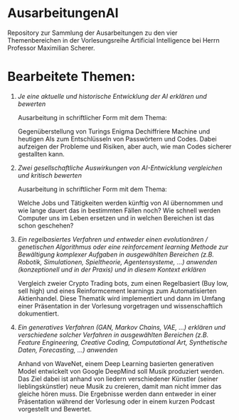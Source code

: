 # AusarbeitungenAI

Repository zur Sammlung der Ausarbeitungen zu den vier Themenbereichen in der Vorlesungsreihe Artificial Intelligence bei Herrn Professor Maximilian Scherer.

# Bearbeitete Themen:

1. *Je eine aktuelle und historische Entwicklung der AI erklären und bewerten*

    Ausarbeitung in schriftlicher Form mit dem Thema:

    Gegenüberstellung von Turings Enigma Dechiffriere Machine und heutigen AIs zum Entschlüsseln von Passwörtern und Codes. Dabei aufzeigen der Probleme und Risiken, aber auch, wie man Codes sicherer gestallten kann.


2. *Zwei gesellschaftliche Auswirkungen von AI-Entwicklung vergleichen und kritisch
bewerten*

    Ausarbeitung in schriftlicher Form mit dem Thema:

    Welche Jobs und Tätigkeiten werden künftig von AI übernommen und wie lange dauert das in bestimmten Fällen noch? Wie schnell werden Computer uns im Leben ersetzen und in welchen Bereichen ist das schon geschehen?


3. *Ein regelbasiertes Verfahren und entweder einen evolutionären / genetischen
Algorithmus oder eine reinforcement learning Methode zur Bewältigung komplexer
Aufgaben in ausgewählten Bereichen (z.B. Robotik, Simulationen, Spieltheorie,
Agentensysteme, ...) anwenden (konzeptionell und in der Praxis) und in diesem Kontext
erklären*

    Vergleich zweier Crypto Trading bots, zum einen Regelbasiert (Buy low, sell high) und eines Reinformcement learnings zum Automatisierten Aktienhandel. Diese Thematik wird implementiert und dann im Umfang einer Präsentation in der Vorlesung vorgetragen und wissenschaftlich dokumentiert.


4. *Ein generatives Verfahren (GAN, Markov Chains, VAE, ...) erklären und verschiedene
solcher Verfahren in ausgewählten Bereichen (z.B. Feature Engineering, Creative Coding,
Computational Art, Synthetische Daten, Forecasting, ...) anwenden*

    Anhand von WaveNet, einem Deep Learning basierten generativen Model entwickelt von Google DeepMind soll Musik produziert werden. Das Ziel dabei ist anhand von liedern verschiedener Künstler (seiner lieblingskünstler) neue Musik zu creieren, damit man nicht immer das gleiche hören muss. Die Ergebnisse werden dann entweder in einer Präsentation während der Vorlesung oder in einem kurzen Podcast vorgestellt und Bewertet.